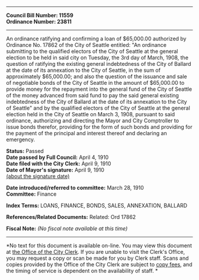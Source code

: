 * * * * *  
  
**Council Bill Number: [](#h0)[](#h2)11559**   
**Ordinance Number: 23811**  
  
* * * * *  
  
An ordinance ratifying and confirming a loan of $65,000.00 authorized by Ordinance No. 17862 of the City of Seattle entitled: "An ordinance submitting to the qualified electors of the City of Seattle at the general election to be held in said city on Tuesday, the 3rd day of March, 1908, the question of ratifying the existing general indebtedness of the City of Ballard at the date of its annexation to the City of Seattle, in the sum of approximately $65,000.00; and also the question of the issuance and sale of negotiable bonds of the City of Seattle in the amount of $65,000.00 to provide money for the repayment into the general fund of the City of Seattle of the money advanced from said fund to pay the said general existing indebtedness of the City of Ballard at the date of its annexation to the City of Seattle" and by the qualified electors of the City of Seattle at the general election held in the City of Seattle on March 3, 1908, pursuant to said ordinance, authorizing and directing the Mayor and City Comptroller to issue bonds therefor, providing for the form of such bonds and providing for the payment of the principal and interest thereof and declaring an emergency.  
  
**Status:** Passed   
**Date passed by Full Council:** April 4, 1910   
**Date filed with the City Clerk:** April 9, 1910   
**Date of Mayor's signature:** April 9, 1910   
[(about the signature date)](/~public/approvaldate.htm)   
  
  
**Date introduced/referred to committee:** March 28, 1910   
**Committee:** Finance   
  
**Index Terms:** LOANS, FINANCE, BONDS, SALES, ANNEXATION, BALLARD  
  
**References/Related Documents:** Related: Ord 17862  
  
**Fiscal Note:** *(No fiscal note available at this time)*  
  
* * * * *  
  
*No text for this document is available on-line. You may view this document at [the Office of the City Clerk](http://www.seattle.gov/leg/clerk/contactUs.htm). If you are unable to visit the Clerk's Office, you may request a copy or scan be made for you by Clerk staff. Scans and copies provided by the Office of the City Clerk are subject to [copy fees](http://clerk.seattle.gov/~public/clerkfees.htm), and the timing of service is dependent on the availability of staff. *  
  
  
